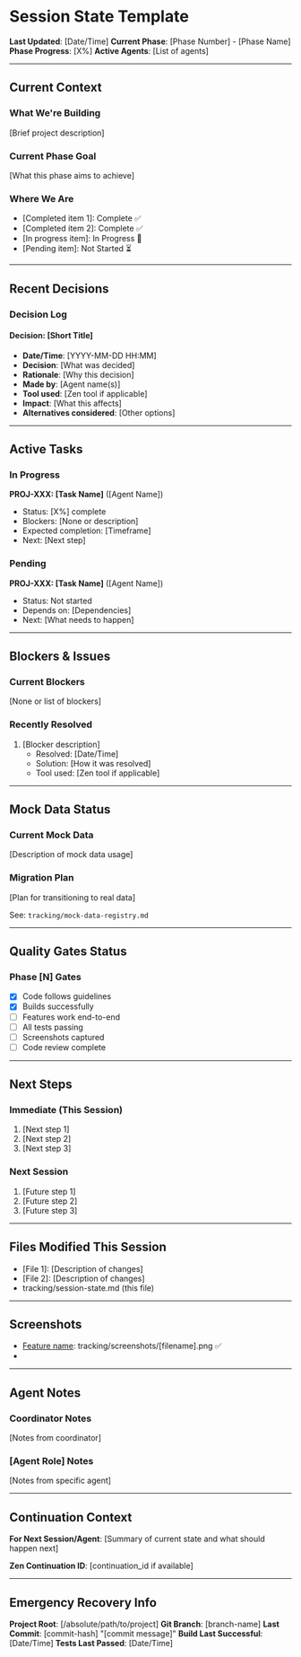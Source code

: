 # Session State Template

**Last Updated**: [Date/Time]
**Current Phase**: [Phase Number] - [Phase Name]
**Phase Progress**: [X%]
**Active Agents**: [List of agents]

---

## Current Context

### What We're Building
[Brief project description]

### Current Phase Goal
[What this phase aims to achieve]

### Where We Are
- [Completed item 1]: Complete ✅
- [Completed item 2]: Complete ✅
- [In progress item]: In Progress 🔄
- [Pending item]: Not Started ⏳

---

## Recent Decisions

### Decision Log

#### Decision: [Short Title]
- **Date/Time**: [YYYY-MM-DD HH:MM]
- **Decision**: [What was decided]
- **Rationale**: [Why this decision]
- **Made by**: [Agent name(s)]
- **Tool used**: [Zen tool if applicable]
- **Impact**: [What this affects]
- **Alternatives considered**: [Other options]

---

## Active Tasks

### In Progress
**PROJ-XXX: [Task Name]** ([Agent Name])
- Status: [X%] complete
- Blockers: [None or description]
- Expected completion: [Timeframe]
- Next: [Next step]

### Pending
**PROJ-XXX: [Task Name]** ([Agent Name])
- Status: Not started
- Depends on: [Dependencies]
- Next: [What needs to happen]

---

## Blockers & Issues

### Current Blockers
[None or list of blockers]

### Recently Resolved
1. [Blocker description]
   - Resolved: [Date/Time]
   - Solution: [How it was resolved]
   - Tool used: [Zen tool if applicable]

---

## Mock Data Status

### Current Mock Data
[Description of mock data usage]

### Migration Plan
[Plan for transitioning to real data]

See: `tracking/mock-data-registry.md`

---

## Quality Gates Status

### Phase [N] Gates
- [x] Code follows guidelines
- [x] Builds successfully
- [ ] Features work end-to-end
- [ ] All tests passing
- [ ] Screenshots captured
- [ ] Code review complete

---

## Next Steps

### Immediate (This Session)
1. [Next step 1]
2. [Next step 2]
3. [Next step 3]

### Next Session
1. [Future step 1]
2. [Future step 2]
3. [Future step 3]

---

## Files Modified This Session
- [File 1]: [Description of changes]
- [File 2]: [Description of changes]
- tracking/session-state.md (this file)

---

## Screenshots
- [Feature name]: tracking/screenshots/[filename].png ✅
- [Feature name]: [Pending]

---

## Agent Notes

### Coordinator Notes
[Notes from coordinator]

### [Agent Role] Notes
[Notes from specific agent]

---

## Continuation Context

**For Next Session/Agent**:
[Summary of current state and what should happen next]

**Zen Continuation ID**: [continuation_id if available]

---

## Emergency Recovery Info

**Project Root**: [/absolute/path/to/project]
**Git Branch**: [branch-name]
**Last Commit**: [commit-hash] "[commit message]"
**Build Last Successful**: [Date/Time]
**Tests Last Passed**: [Date/Time]
